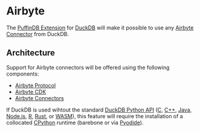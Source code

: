 # Airbyte

The [PuffinDB Extension](Extension.md) for [DuckDB](https://duckdb.org/) will make it possible to use any [Airbyte Connector](https://airbyte.com/connectors) from DuckDB.

## Architecture
Support for Airbyte connectors will be offered using the following components:
- [Airbyte Protocol](https://docs.airbyte.com/understanding-airbyte/airbyte-protocol/)
- [Airbyte CDK](https://airbyte.com/connector-development-kit)
- [Airbyte Connectors](https://github.com/airbytehq/airbyte/tree/fd13d43a13abc028657e0af4584d912f57d86382/airbyte-integrations/connectors)

If DuckDB is used wihtout the standard [DuckDB Python API](https://duckdb.org/docs/api/python/overview.html) ([C](https://duckdb.org/docs/api/c/overview), [C++](https://duckdb.org/docs/api/cpp), [Java](https://duckdb.org/docs/api/java), [Node.js](https://duckdb.org/docs/api/nodejs/overview), [R](https://duckdb.org/docs/api/r), [Rust](https://duckdb.org/docs/api/rust.html), or [WASM](https://duckdb.org/docs/api/wasm)), this feature will require the installation of a collocated [CPython](https://github.com/python/cpython) runtime (barebone or via [Pyodide](https://pyodide.org/en/stable/)).
